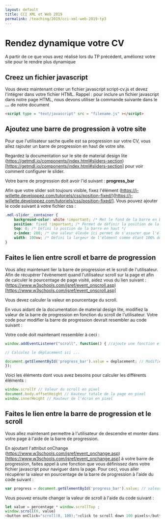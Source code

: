 ```yaml
---
layout: default
title: CCI XML et Web 2019
permalink: /teaching/2019/cci-xml-web-2019-tp3
---
```


# Rendez dynamique votre CV
A partir de ce que vous avez réalisé lors du TP précédent, améliorez votre site pour le rendre plus dynamique

## Creez un fichier javascript
Vous devez maintenant créer un fichier javascript script-cv.js et devez l'intégrer dans votre fichier HTML.
Rappel : pour inclure un fichier javascript dans notre page HTML, nous devons utiliser la commande suivante dans le **<head>...</head>** de notre document
``` html
<script type = "text/javascript" src = "filename.js" ></script>
```

## Ajoutez une barre de progression à votre site
Pour que l'utilisateur sache quelle est sa progression sur votre CV, vous allez rajouter un barre de progression en haut de votre site.

Regardez la documentation sur le site de material design lite (https://getmdl.io/components/index.html#sliders-section)[https://getmdl.io/components/index.html#sliders-section] pour voir comment configurer le slider.

Votre barre de progression doit avoir l'id suivant : **progress_bar**

Afin que votre slider soit toujours visible, fixez l'élément (https://j-willette.developpez.com/tutoriels/css/position-fixed/)[https://j-willette.developpez.com/tutoriels/css/position-fixed/]. Vous pouvez ajouter le code suivant à votre fichier css :
```css
.mdl-slider__container {
    background-color: white !important; /* Met le fond de la barre en blanc */
    position: fixed !important; /* Permet de définir la position de la barre comme fixe */
    top: 0; /* Défini la postion de la barre en haut */
    z-index: 200; /* Une valeur élevée ici permet de s'assurer que l'élément est au dessus des autres */
    width: 100vw; /* Défini la largeur de l'élément comme étant 100% de la largeur de l'écran */
}
```

## Faites le lien entre scroll et barre de progression
Vous allez maintenant lier la barre de progression et le scroll de l'utilisateur. Afin de récupérer l'évènement quand l'utilisateur scroll sur la page et afin de calculer le pourcentage de page visité, aidez vous du lien suivant : (https://www.w3schools.com/jsref/event_onscroll.asp)[https://www.w3schools.com/jsref/event_onscroll.asp]

Vous devez calculer la valeur en pourcentage du scroll.

En vous aidant de la documentation de material design lite, modifiez la valeur de la barre de progression en fonction du scroll de l'utilisateur. Votre code pour modifier la barre de progression devrait resembler au code suivant :

Votre code doit maintenant ressembler à ceci :
```javascript
window.addEventListener("scroll", function() { //ajoute une fonction efectuée lorsque l'utilisateur scroll sur la page

// Calculez le déplacement ici ...

document.getElementById('progress_bar').value = deplacement; // Modifie la valeur de la barre de progression pour qu'elle corresponde au déplacement du scroll
});
```
Voici les éléments dont vous avez besoins pour calculer les différents éléments :
```javascript
window.scrollY // Valeur du scroll en pixel
document.body.offsetHeight // Hauteur totale de la page en pixel
window.innerHeight // Hauteur de l'écran en pixel
```

## Faites le lien entre la barre de progression et le scroll
Vous allez maintenant permettre à l'utilisateur de descendre et monter dans votre page à l'aide de la barre de progression.

En ajoutant l'attribut onChange (https://www.w3schools.com/jsref/event_onchange.asp)[https://www.w3schools.com/jsref/event_onchange.asp] à votre barre de progression, faites appel à une fonction que vous définissez dans votre fichier javascript pour naviguer dans la page.
Pour ceci, vous aller récupérer la valeur en pourcentage de la barre de progression à l'aide du code suivant :
```javascript
var progress = document.getElementById('progress_bar').value; // valeur de la barre de progression
```
Vous pouvez ensuite changer la valeur de scroll à l'aide du code suivant :
```javascript
let value = percentage * window.scrollTop ;
window.scroll(0, value)
<button onClick="scroll(0, 100);">click to scroll down 100 pixels</button>
```
